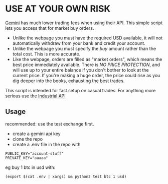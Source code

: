 # USE AT YOUR OWN RISK

[Gemini](https://www.gemini.com) has much lower trading fees when using their API.
This simple script lets you access that for market buy orders.

- Unlike the webpage you must have the required USD available, it will not
automatically withdraw from your bank and credit your account.
- Unlike the webpage you must specify the _buy_ amount rather than the total
  cost. This is more accurate.
- Like the webpage, orders are filled as "market orders", which means the best
  price immediately available. There is _NO PRICE PROTECTION_, and will use up
  to your entire balance if you don't bother to look at the current price. If
  you're making a huge order, the price could rise as you dig deeper into the
  books, exhausting the best trades.

This script is intended for fast setup on casual trades. For anything more
serious use the [Industrial API](https://github.com/daig/gemini)

## Usage

recommended: use the test exchange first.

- create a gemini api key
- clone the repo
- create a .env file in the repo with

```
PUBLIC_KEY="account-stuff"
PRIVATE_KEY="aaaaa"
```

eg buy 1 btc in usd with:

`(export $(cat .env | xargs) && python3 test btc 1 usd)`
